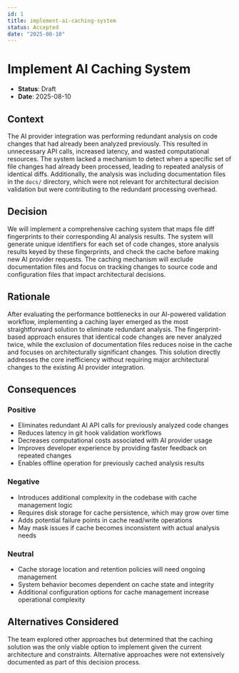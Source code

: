 ```yaml
---
id: 1
title: implement-ai-caching-system
status: Accepted
date: "2025-08-10"
---
```



# Implement AI Caching System

* **Status**: Draft
* **Date**: 2025-08-10

## Context

The AI provider integration was performing redundant analysis on code changes that had already been analyzed previously. This resulted in unnecessary API calls, increased latency, and wasted computational resources. The system lacked a mechanism to detect when a specific set of file changes had already been processed, leading to repeated analysis of identical diffs. Additionally, the analysis was including documentation files in the `docs/` directory, which were not relevant for architectural decision validation but were contributing to the redundant processing overhead.

## Decision

We will implement a comprehensive caching system that maps file diff fingerprints to their corresponding AI analysis results. The system will generate unique identifiers for each set of code changes, store analysis results keyed by these fingerprints, and check the cache before making new AI provider requests. The caching mechanism will exclude documentation files and focus on tracking changes to source code and configuration files that impact architectural decisions.

## Rationale

After evaluating the performance bottlenecks in our AI-powered validation workflow, implementing a caching layer emerged as the most straightforward solution to eliminate redundant analysis. The fingerprint-based approach ensures that identical code changes are never analyzed twice, while the exclusion of documentation files reduces noise in the cache and focuses on architecturally significant changes. This solution directly addresses the core inefficiency without requiring major architectural changes to the existing AI provider integration.

## Consequences

### Positive

- Eliminates redundant AI API calls for previously analyzed code changes
- Reduces latency in git hook validation workflows
- Decreases computational costs associated with AI provider usage
- Improves developer experience by providing faster feedback on repeated changes
- Enables offline operation for previously cached analysis results

### Negative

- Introduces additional complexity in the codebase with cache management logic
- Requires disk storage for cache persistence, which may grow over time
- Adds potential failure points in cache read/write operations
- May mask issues if cache becomes inconsistent with actual analysis needs

### Neutral

- Cache storage location and retention policies will need ongoing management
- System behavior becomes dependent on cache state and integrity
- Additional configuration options for cache management increase operational complexity

## Alternatives Considered

The team explored other approaches but determined that the caching solution was the only viable option to implement given the current architecture and constraints. Alternative approaches were not extensively documented as part of this decision process.